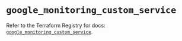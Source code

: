 # `google_monitoring_custom_service`

Refer to the Terraform Registry for docs: [`google_monitoring_custom_service`](https://registry.terraform.io/providers/hashicorp/google/6.20.0/docs/resources/monitoring_custom_service).
